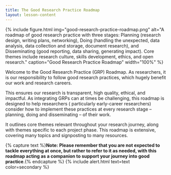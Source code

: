 ```yaml
---
title: The Good Research Practice Roadmap
layout: lesson-content
---
```


{% include figure.html img="good-research-practice-roadmap.png" alt="A roadmap of good research practice with three
stages: Planning (research design, writing plans, networking), Doing (handling the unexpected, data analysis, data
collection and storage, document research), and Disseminating (good reporting, data sharing, generating impact). Core
themes include research culture, skills development, ethics, and open research." caption="Good Research
Practice Roadmap" width="100%" %}

Welcome to the Good Research Practice (GRP) Roadmap. As researchers, it is our responsibility to follow good research
practices, which hugely benefit our work and research careers.

This ensures our research is transparent, high quality,
ethical, and impactful. As integrating GRPs can at times be challenging, this roadmap is designed to help researchers (
particularly early-career researchers) consider how to implement these practices at every research stage – planning,
doing and disseminating – of their work.

It outlines core themes relevant throughout your research journey, along with
themes specific to each project phase. This roadmap is extensive, covering many topics and signposting to many
resources.

{% capture text %}**Note:**
**Please remember that you are not expected to tackle everything at once, but rather to refer to it as needed,
with this roadmap acting as a companion to support your journey into good practice**.{% endcapture %}
{% include alert.html text=text color=secondary %}

